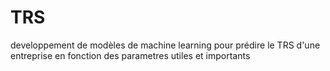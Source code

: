 # TRS

developpement de modèles de machine learning pour prédire le TRS d'une entreprise en fonction des parametres utiles et importants
